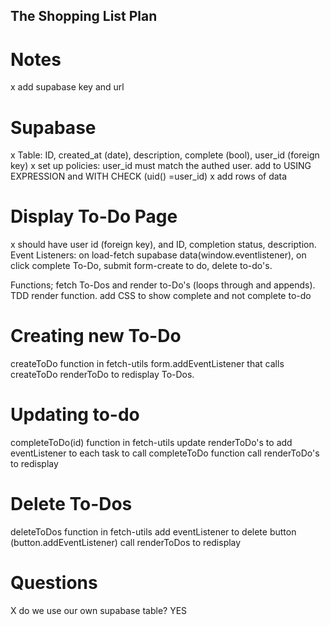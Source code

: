 ## The Shopping List Plan

# Notes

x add supabase key and url

# Supabase

x Table: ID, created_at (date), description, complete (bool), user_id (foreign key)
x set up policies: user_id must match the authed user. add to USING EXPRESSION and WITH CHECK (uid() =user_id)
x add rows of data

# Display To-Do Page

x should have user id (foreign key), and ID, completion status, description.
Event Listeners: on load-fetch supabase data(window.eventlistener), on click complete To-Do, submit form-create to do, delete to-do's.

Functions; fetch To-Dos and render to-Do's (loops through and appends). TDD render function.
add CSS to show complete and not complete to-do

# Creating new To-Do

createToDo function in fetch-utils
form.addEventListener that calls createToDo
renderToDo to redisplay To-Dos.

# Updating to-do

completeToDo(id) function in fetch-utils
update renderToDo's to add eventListener to each task to call completeToDo function
call renderToDo's to redisplay

# Delete To-Dos

deleteToDos function in fetch-utils
add eventListener to delete button (button.addEventListener)
call renderToDos to redisplay

# Questions

X do we use our own supabase table? YES
